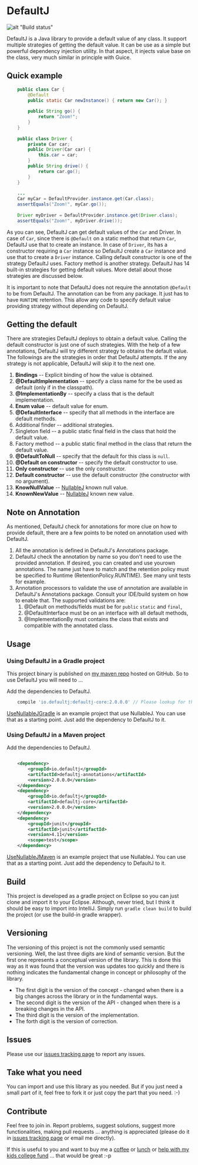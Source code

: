 # DefaultJ

![alt "Build status"](https://travis-ci.org/NawaMan/DefaultJ.svg?branch=master)

DefaultJ is a Java library to provide a default value of any class.
It support multiple strategies of getting the default value.
It can be use as a simple but powerful dependency injection utility.
In that aspect, it injects value base on the class, very much similar in principle with Guice.

## Quick example

```Java
	public class Car {
		@Default
		public static Car newInstance() { return new Car(); }
		
		public String go() {
			return "Zoom!";
		}
	}
	
	public class Driver {
		private Car car;
		public Driver(Car car) {
			this.car = car;
		}
		public String drive() {
			return car.go();
		}
	}
	
	...
	Car myCar = DefaultProvider.instance.get(Car.class);
	assertEquals("Zoom!", myCar.go());
	
	Driver myDriver = DefaultProvider.instance.get(Driver.class);
	assertEquals("Zoom!", myDriver.drive());
```

As you can see, DefaultJ can get default values of the `Car` and Driver.
In case of `Car`, since there is `@Default` on a static method that return `Car`, DefaultJ use that to create an instance.
In case of `Driver`, its has a constructor requiring a `Car` instance so DefaultJ create a `Car` instance  and use that to create a `Driver` instance.
Calling default constructor is one of the strategy DefaultJ uses.
Factory method is another strategy.
DefaultJ has 14 built-in strategies for getting default values.
More detail about those strategies are discussed below.

It is important to note that DefaultJ does not require the annotation `@Default` to be
from DefaultJ.
The annotation can be from any package.
It just has to have `RUNTIME` retention.
This allow any code to specify default value providing strategy without depending on DefaultJ.

## Getting the default
There are strategies DefaultJ deploys to obtain a default value.
Calling the default constructor is just one of such strategies.
With the help of a few annotations,
  DefaultJ will try different strategy to obtains the default value.
The followings are the strategies in order that DefaultJ attempts.
If the any strategy is not applicable, DefaultJ will skip it to the next one.

1. **Bindings** -- Explicit binding of how the value is obtained.
2. **@DefaultImplementation** -- specify a class name for the be used as default (only if in the classpath).
3. **@ImplementationBy** -- specify a class that is the default implementation.
4. **Enum value** -- default value for enum.
5. **@DefaultInterface** -- specify that all methods in the interface are default methods.
6. Additional finder -- additional strategies.
7. Singleton field -- a public static final field in the class that hold the default value.
8. Factory method -- a public static final method in the class that return the default value.
9. **@DefaultToNull** -- specify that the default for this class is `null`.
10. **@Default on constructor** -- specify the default constructor to use.
11. **Only constructor** -- use the only constructor.
12. **Default constructor** -- use the default constructor (the constructor with no argument).
13. **KnowNullValue** -- [NullableJ](https://github.com/NawaMan/NullableJ) known null value.
14. **KnownNewValue** -- [NullableJ](https://github.com/NawaMan/NullableJ) known new value.

## Note on Annotation
As mentioned, DefaultJ check for annotations for more clue on how to provide default,
  there are a few points to be noted on annotation used with DefaultJ.
1. All the annotation is defined in DefaultJ's Annotations package.
2. DefaultJ check the annotation by name so you don't need to use the provided annotation.
   If desired, you can created and use yourown annotations.
   The name just have to match and the retention policy must be specified to Runtime (RetentionPolicy.RUNTIME).
   See many unit tests for example.
3. Annotation processors to validate the use of annotation are available in DefaultJ's Annotations package.
   Consult your IDE/build system on how to enable that.
   The supported validations are:
   1) @Default on methods/fields must be for `public` `static` and `final`,
   2) @DefaultInterface must be on an interface with all default methods,
   3) @ImplementationBy must contains the class that exists and compatible with the annotated class.

## Usage

### Using DefaultJ in a Gradle project

This project binary is published on [my maven repo](https://github.com/NawaMan/nawaman-maven-repository) hosted on GitHub. So to use DefaultJ you will need to ...

Add the dependencies to DefaultJ.

```Groovy
	compile 'io.defaultj:defaultj-core:2.0.0.0' // Please lookup for the latest version.
```

[UseNullableJGradle](https://github.com/NawaMan/UseNullableJGradle) is an example project that use NullableJ.
You can use that as a starting point.
Just add the dependency to DefaultJ to it.

### Using DefaultJ in a Maven project

Add the dependencies to DefaultJ.

```xml

	<dependency>
		<groupId>io.defaultj</groupId>
		<artifactId>defaultj-annotations</artifactId>
		<version>2.0.0.0</version>
	</dependency>
	<dependency>
		<groupId>io.defaultj</groupId>
		<artifactId>defaultj-core</artifactId>
		<version>2.0.0.0</version>
	</dependency>
	<dependency>
		<groupId>junit</groupId>
		<artifactId>junit</artifactId>
		<version>4.11</version>
		<scope>test</scope>
	</dependency>
```

[UseNullableJMaven](https://github.com/NawaMan/UseNullableJMaven) is an example project that use NullableJ.
You can use that as a starting point.
Just add the dependency to DefaultJ to it.

## Build

This project is developed as a gradle project on Eclipse
  so you can just clone and import it to your Eclipse.
Although, never tried, but I think it should be easy to import into IntelliJ.
Simply run `gradle clean build` to build the project (or use the build-in gradle wrapper).

## Versioning
The versioning of this project is not the commonly used semantic versioning.
Well, the last three digits are kind of semantic version.
But the first one represents a conceptual version of the library.
This is done this way as it was found that the version was updates too quickly
  and there is nothing indicates the fundamental change in concept or philosophy of the library.
  
- The first digit is the version of the concept - changed when there is a big changes across the library or in the fundamental ways.
- The second digit is the version of the API - changed when there is a breaking changes in the API.
- The third digit is the version of the implementation.
- The forth digit is the version of correction.

## Issues

Please use our [issues tracking page](https://github.com/NawaMan/DefaultJ/issues) to report any issues.

## Take what you need

You can import and use this library as you needed.
But if you just need a small part of it, feel free to fork it or just copy the part that you need. :-)


## Contribute

Feel free to join in.
Report problems, suggest solutions, suggest more functionalities, making pull requests ... anything is appreciated (please do it in [issues tracking page](https://github.com/NawaMan/DefaultJ/issues) or email me directly).

If this is useful to you and want to buy me a [coffee](https://www.paypal.me/NawaMan/2.00)
 or [lunch](https://www.paypal.me/NawaMan/10.00) or [help with my kids college fund](https://www.paypal.me/NawaMan/100.00) ... that would be great :-p

